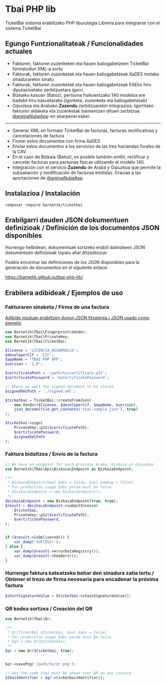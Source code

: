 # Tbai PHP lib

TicketBai sistema erabiltzeko PHP liburutegia
Librería para integrarse con el sistema TicketBai


## Egungo Funtzionalitateak / Funcionalidades actuales

 * Fakturen, fakturen zuzenketen eta hauen baliogabetzeen TicketBai formatudun XML-a sortu
 * Fakturak, fakturen zuzenketak eta hauen baliogabetzeak XaDES motako sinadurarekin sinatu
 * Fakturak, fakturen zuzenketak eta hauen baliogabetzeak EAEko hiru diputazioetako zerbitzuetara igorri. 
 * Bizkaiko kasuan (Batuz), pertsona fisikoentzako 140 modeloa ere badabil hiru kasuetarako (igorketa, zuzenketa eta baliogabetzeak)
 * Gipuzkoa eta Arabako __Zuzendu__ zerbitzuarekin integrazioa. Igorritako fakturen aldaketa eta zuzenketak baimentzen dituen zerbitzua. [@areinaNubeApp](https://github.com/areinaNubapp)-en ekarpenei esker.

----

 * Generar XML en formato TicketBai de facturas, facturas rectificativas y cancelaciones de factura
 * Firmar estos documentos con firma XaDES
 * Enviar estos documentos a los servicios de las tres haciendas forales de la CAV.
 * En el caso de Bizkaia (Batuz), es posible también emitir, rectificar y cancelar facturas para personas físicas utilizando el modelo 140.
 * Integración con el servicio __Zuzendu__ de Araba y Gipuzkoa que permite la subsanación y modificación de facturas emitidas. Gracias a las aportaciones de [@areinaNubeApp](https://github.com/areinaNubapp)


## Instalazioa / Instalación
```shell
composer require barnetik/ticketbai
```

## Erabilgarri dauden JSON dokumentuen definizioak / Definición de los documentos JSON disponibles
Hurrengo helbidean, dokumentuak sortzeko erabili daitezkeen JSON dokumentuen definizioak topatu ahal ditzazkezue:

Podéis encontrar las definiciones de los JSON disponibles para la generación de documentos en el siguiente enlace:

https://barnetik.github.io/tbai-php-lib/

## Erabilera adibideak / Ejemplos de uso


### Fakturaren sinaketa / Firma de una factura
[Adibide moduan erabiltzen dugun JSON fitxategia / JSON usado como ejemplo](./tests/Barnetik/Tbai/__files/tbai-sample.json)

```php
use Barnetik\Tbai\Fingerprint\Vendor;
use Barnetik\Tbai\PrivateKey;
use Barnetik\Tbai\TicketBai;

$license = 'LICENCIA_DESARROLLO';
$developerCif = 'CIF';
$appName = 'TBAI PHP APP';
$version = '1.0';

$certificatePath = '/path/to/certificate.p12';
$certificatePassword = 'myCertificatePassword';

// Where we want the signed document to be stored
$signedXmlPath = './signed.xml';

$ticketbai = TicketBai::createFromJson(
    new Vendor($license, $developerCif, $appName, $version),
    json_decode(file_get_contents('tbai-sample.json'), true)
);

$ticketbai->sign(
    PrivateKey::p12($certificatePath),
    $certificatePassword,
    $signedXmlPath
);


```

### Faktura bidaltzea / Envío de la factura
```php
// We have an endpoint for each province Araba, Bizkaia or Gipuzkoa
use Barnetik\Tbai\Api\Bizkaia\Endpoint as BizkaiaEndpoint;

/**
 * BizkaiaEndpoint(bool $dev = false, bool $debug = false)
 * For production usage $dev param must be false
 * $bizkaiaEndpoint = new BizkaiaEndpoint();
 */
$bizkaiaEndpoint = new BizkaiaEndpoint(true, true);
$result = $bizkaiaEndpoint->submitInvoice(
    $ticketbai,
    PrivateKey::p12($certificatePath),
    $certificatePassword,
);


if ($result->isDelivered()) {
    var_dump('SUCCESS!');
} else {
    var_dump($result->errorDataRegistry());
    var_dump($result->headers());
}
```

### Hurrengo faktura kateatzeko behar den sinadura zatia lortu  / Obtener el trozo de firma necesaria para encadenar la próxima factura
```php
$shortSignatureValue = $ticketbai->chainSignatureValue();
```

### QR kodea sortzea  / Creación del QR
```php
use Barnetik\Tbai\Qr;

/**
 * Qr(TicketBai $ticketBai, bool $dev = false)
 * For production usage $dev param must be false
 * $qr = new Qr($ticketbai);
 */
$qr = new Qr($ticketbai, true);


$qr->savePng('/path/to/qr.png');

// Get the code that must be shown over QR on any invoice
$tbaiIdentifier = $qr->ticketbaiIdentifier();

```
